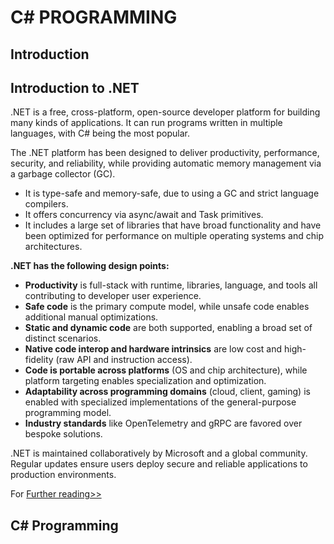# C# PROGRAMMING

## Introduction

## Introduction to .NET

.NET is a free, cross-platform, open-source developer platform for building many kinds of applications. It can run programs written in multiple languages, with C# being the most popular. 

The .NET platform has been designed to deliver productivity, performance, security, and reliability, while providing automatic memory management via a garbage collector (GC). 
- It is type-safe and memory-safe, due to using a GC and strict language compilers. 
- It offers concurrency via async/await and Task primitives. 
- It includes a large set of libraries that have broad functionality and have been optimized for performance on multiple operating systems and chip architectures.

**.NET has the following design points:**

- **Productivity** is full-stack with runtime, libraries, language, and tools all contributing to developer user experience.
- **Safe code** is the primary compute model, while unsafe code enables additional manual optimizations.
- **Static and dynamic code** are both supported, enabling a broad set of distinct scenarios.
- **Native code interop and hardware intrinsics** are low cost and high-fidelity (raw API and instruction access).
- **Code is portable across platforms** (OS and chip architecture), while platform targeting enables specialization and optimization.
- **Adaptability across programming domains** (cloud, client, gaming) is enabled with specialized implementations of the general-purpose programming model.
- **Industry standards** like OpenTelemetry and gRPC are favored over bespoke solutions.

.NET is maintained collaboratively by Microsoft and a global community. Regular updates ensure users deploy secure and reliable applications to production environments.

For [Further reading>>](https://learn.microsoft.com/en-gb/dotnet/core/introduction?WT.mc_id=dotnet-35129-website)

## C# Programming